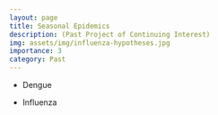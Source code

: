 ```yaml
---
layout: page
title: Seasonal Epidemics
description: (Past Project of Continuing Interest)
img: assets/img/influenza-hypotheses.jpg
importance: 3
category: Past
---
```


- Dengue

- Influenza
